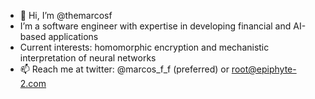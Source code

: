 - 👋 Hi, I’m @themarcosf
- I’m a software engineer with expertise in developing financial and AI-based applications
- Current interests: homomorphic encryption and mechanistic interpretation of neural networks
- 📫 Reach me at twitter: @marcos_f_f (preferred) or root@epiphyte-2.com

